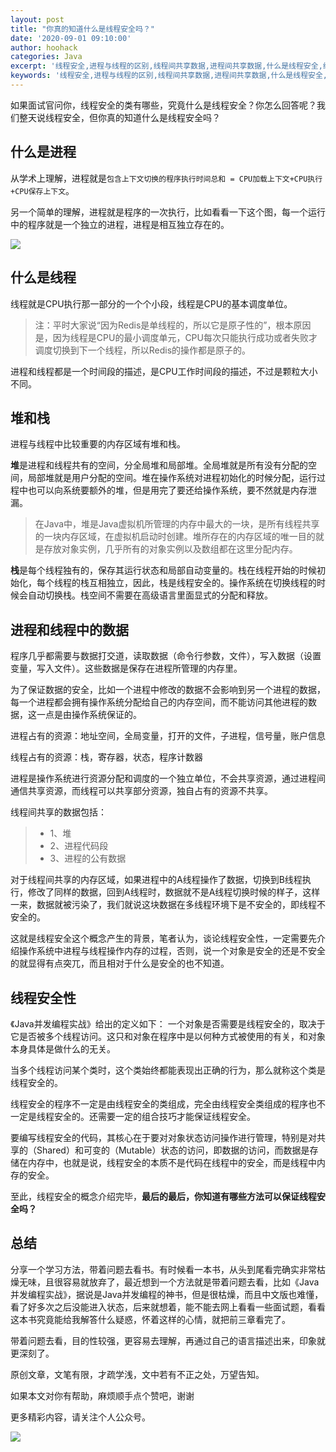 ```yaml
---
layout: post
title: "你真的知道什么是线程安全吗？"
date: '2020-09-01 09:10:00'
author: hoohack
categories: Java
excerpt: '线程安全,进程与线程的区别,线程间共享数据,进程间共享数据,什么是线程安全,线程安全性,单线程与原子性的关系,单线程'
keywords: '线程安全,进程与线程的区别,线程间共享数据,进程间共享数据,什么是线程安全,线程安全性,单线程与原子性的关系,单线程'
---
```


如果面试官问你，线程安全的类有哪些，究竟什么是线程安全？你怎么回答呢？我们整天说线程安全，但你真的知道什么是线程安全吗？

## 什么是进程
从学术上理解，进程就是`包含上下文切换的程序执行时间总和 = CPU加载上下文+CPU执行+CPU保存上下文`。

<!--more-->

另一个简单的理解，进程就是程序的一次执行，比如看看一下这个图，每一个运行中的程序就是一个独立的进程，进程是相互独立存在的。

![](https://www.hoohack.me/assets/images/2020/09/mac-monitor.jpg)

## 什么是线程
线程就是CPU执行那一部分的一个个小段，线程是CPU的基本调度单位。

> 注：平时大家说“因为Redis是单线程的，所以它是原子性的”，根本原因是，因为线程是CPU的最小调度单元，CPU每次只能执行成功或者失败才调度切换到下一个线程，所以Redis的操作都是原子的。

进程和线程都是一个时间段的描述，是CPU工作时间段的描述，不过是颗粒大小不同。

## 堆和栈

进程与线程中比较重要的内存区域有堆和栈。

**堆**是进程和线程共有的空间，分全局堆和局部堆。全局堆就是所有没有分配的空间，局部堆就是用户分配的空间。堆在操作系统对进程初始化的时候分配，运行过程中也可以向系统要额外的堆，但是用完了要还给操作系统，要不然就是内存泄漏。

> 在Java中，堆是Java虚拟机所管理的内存中最大的一块，是所有线程共享的一块内存区域，在虚拟机启动时创建。堆所存在的内存区域的唯一目的就是存放对象实例，几乎所有的对象实例以及数组都在这里分配内存。

**栈**是每个线程独有的，保存其运行状态和局部自动变量的。栈在线程开始的时候初始化，每个线程的栈互相独立，因此，栈是线程安全的。操作系统在切换线程的时候会自动切换栈。栈空间不需要在高级语言里面显式的分配和释放。

## 进程和线程中的数据

程序几乎都需要与数据打交道，读取数据（命令行参数，文件），写入数据（设置变量，写入文件）。这些数据是保存在进程所管理的内存里。

为了保证数据的安全，比如一个进程中修改的数据不会影响到另一个进程的数据，每一个进程都会拥有操作系统分配给自己的内存空间，而不能访问其他进程的数据，这一点是由操作系统保证的。

进程占有的资源：地址空间，全局变量，打开的文件，子进程，信号量，账户信息

线程占有的资源：栈，寄存器，状态，程序计数器

进程是操作系统进行资源分配和调度的一个独立单位，不会共享资源，通过进程间通信共享资源，而线程可以共享部分资源，独自占有的资源不共享。

线程间共享的数据包括：

>* 1、堆
>* 2、进程代码段
>* 3、进程的公有数据

对于线程间共享的内存区域，如果进程中的A线程操作了数据，切换到B线程执行，修改了同样的数据，回到A线程时，数据就不是A线程切换时候的样子，这样一来，数据就被污染了，我们就说这块数据在多线程环境下是不安全的，即线程不安全的。

这就是线程安全这个概念产生的背景，笔者认为，谈论线程安全性，一定需要先介绍操作系统中进程与线程操作内存的过程，否则，说一个对象是安全的还是不安全的就显得有点突兀，而且相对于什么是安全的也不知道。

## 线程安全性
《Java并发编程实战》给出的定义如下：
一个对象是否需要是线程安全的，取决于它是否被多个线程访问。这只和对象在程序中是以何种方式被使用的有关，和对象本身具体是做什么的无关。

当多个线程访问某个类时，这个类始终都能表现出正确的行为，那么就称这个类是线程安全的。

线程安全的程序不一定是由线程安全的类组成，完全由线程安全类组成的程序也不一定是线程安全的。还需要一定的组合技巧才能保证线程安全。

要编写线程安全的代码，其核心在于要对对象状态访问操作进行管理，特别是对共享的（Shared）和可变的（Mutable）状态的访问，即数据的访问，而数据是存储在内存中，也就是说，线程安全的本质不是代码在线程中的安全，而是线程中内存的安全。

至此，线程安全的概念介绍完毕，**最后的最后，你知道有哪些方法可以保证线程安全吗？**

## 总结
分享一个学习方法，带着问题去看书。有时候看一本书，从头到尾看完确实非常枯燥无味，且很容易就放弃了，最近想到一个方法就是带着问题去看，比如《Java并发编程实战》，据说是Java并发编程的神书，但是很枯燥，而且中文版也难懂，看了好多次之后没能进入状态，后来就想着，能不能去网上看看一些面试题，看看这本书究竟能给我解答什么疑惑，怀着这样的心情，就把前三章看完了。

带着问题去看，目的性较强，更容易去理解，再通过自己的语言描述出来，印象就更深刻了。

原创文章，文笔有限，才疏学浅，文中若有不正之处，万望告知。

如果本文对你有帮助，麻烦顺手点个赞吧，谢谢

更多精彩内容，请关注个人公众号。

![](https://www.hoohack.me/assets/images/qrcode.jpg)
